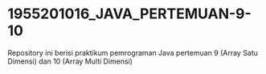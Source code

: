 # 1955201016_JAVA_PERTEMUAN-9-10
Repository ini berisi praktikum pemrograman Java pertemuan 9 (Array Satu Dimensi) dan 10 (Array Multi Dimensi)
